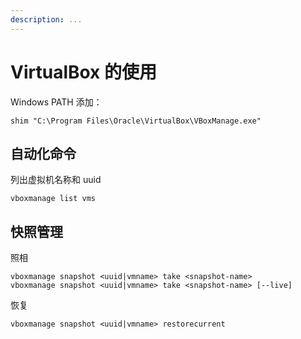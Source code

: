 ```yaml
---
description: ...
---
```


# VirtualBox 的使用

Windows PATH 添加：

    shim "C:\Program Files\Oracle\VirtualBox\VBoxManage.exe"

## 自动化命令

列出虚拟机名称和 uuid

    vboxmanage list vms

## 快照管理

照相

    vboxmanage snapshot <uuid|vmname> take <snapshot-name>
    vboxmanage snapshot <uuid|vmname> take <snapshot-name> [--live]

恢复

    vboxmanage snapshot <uuid|vmname> restorecurrent
